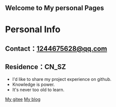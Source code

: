 ## Welcome to My personal Pages


# Personal Info
## Contact：1244675628@qq.com
## Residence：CN_SZ

- I'd like to share my project experience on github.
- Knowledge is power.
- It's never too old to learn.


[My gitee](https://gitee.com/sz-sum0755)                              [My blog](https://weibo.com/u/7259718006)


